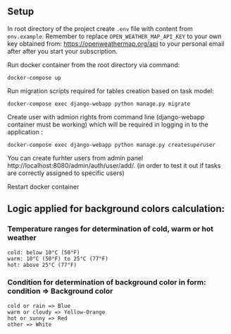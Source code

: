 ## Setup
In root directory of the project create `.env` file with content from `env.example`.
Remember to replace `OPEN_WEATHER_MAP_API_KEY` to your own key obtained from: https://openweathermap.org/api to your personal email after after you start your subscription.


Run docker container from the root directory via command:

```
docker-compose up
```
Run migration scripts required for tables creation based on task model:
```
docker-compose exec django-webapp python manage.py migrate
```

Create user with admion rights from command line (django-webapp container must be working) which will be required in logging in to the application :
```
docker-compose exec django-webapp python manage.py createsuperuser
```
You can create furhter users from admin panel http://localhost:8080/admin/auth/user/add/.
(in order to test it out if tasks are correctly assigned to specific users)

Restart docker container 

## Logic applied for background colors calculation:
### Temperature ranges for determination of cold, warm or hot weather
```
cold: below 10°C (50°F)
warm: 10°C (50°F) to 25°C (77°F)
hot: above 25°C (77°F)
```
### Condition for determination of background color in form: condition => Background color
```
cold or rain => Blue
warm or cloudy => Yellow-Orange
hot or sunny => Red
other => White
```

